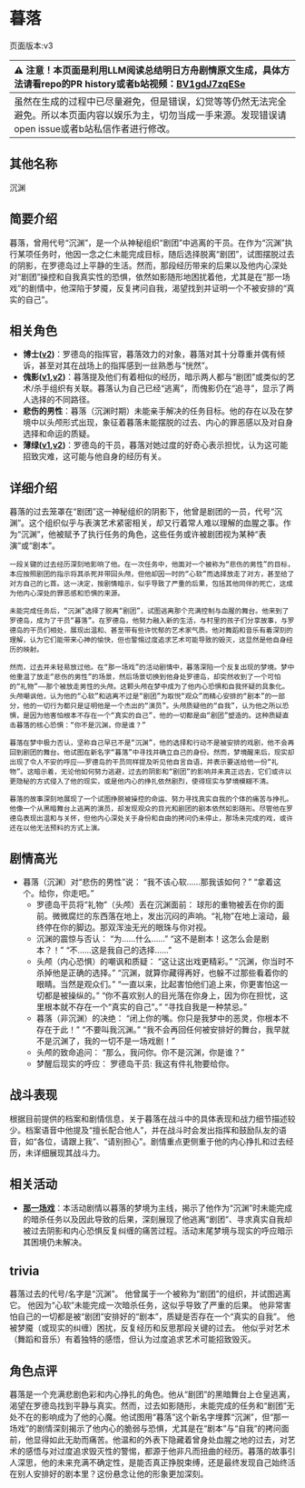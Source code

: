 # 暮落
页面版本:v3
 

| :warning: 注意！本页面是利用LLM阅读总结明日方舟剧情原文生成，具体方法请看repo的PR history或者b站视频：[BV1gdJ7zqESe](https://www.bilibili.com/video/BV1gdJ7zqESe/)         |
|:----------------------------|
| 虽然在生成的过程中已尽量避免，但是错误，幻觉等等仍然无法完全避免。所以本页面内容以娱乐为主，切勿当成一手来源。发现错误请open issue或者b站私信作者进行修改。|



## 其他名称
沉渊
## 简要介绍
暮落，曾用代号“沉渊”，是一个从神秘组织“剧团”中逃离的干员。在作为“沉渊”执行某项任务时，他因一念之仁未能完成目标，随后选择脱离“剧团”，试图摆脱过去的阴影，在罗德岛过上平静的生活。然而，那段经历带来的后果以及他内心深处对“剧团”操控和自我真实性的恐惧，依然如影随形地困扰着他，尤其是在“那一场戏”的剧情中，他深陷于梦魇，反复拷问自我，渴望找到并证明一个不被安排的“真实的自己”。
## 相关角色
-   **博士([v2](extended_char_bo_shi.md))**：罗德岛的指挥官，暮落效力的对象，暮落对其十分尊重并偶有倾诉，甚至对其在战场上的指挥感到一丝熟悉与“恍然”。
-   **傀影([v1](../chars/char_250_phatom.md),[v2](char_250_phatom.md))**：暮落提及他们有着相似的经历，暗示两人都与“剧团”或类似的艺术/杀手组织有关联。暮落认为自己已经“逃离”，而傀影仍在“追寻”，显示了两人选择的不同路径。
-   **悲伤的男性**：暮落（沉渊时期）未能亲手解决的任务目标。他的存在以及在梦境中以头颅形式出现，象征着暮落未能摆脱的过去、内心的罪恶感以及对自身选择和命运的质疑。
-   **薄绿([v1](../chars/char_388_mint.md),[v2](char_388_mint.md))**：罗德岛的干员，暮落对她过度的好奇心表示担忧，认为这可能招致灾难，这可能与他自身的经历有关。
## 详细介绍
暮落的过去笼罩在“剧团”这一神秘组织的阴影下，他曾是剧团的一员，代号“沉渊”。这个组织似乎与表演艺术紧密相关，却又行着常人难以理解的血腥之事。作为“沉渊”，他被赋予了执行任务的角色，这些任务或许被剧团视为某种“表演”或“剧本”。

    一段关键的过去经历深刻地影响了他。在一次任务中，他面对一个被称为“悲伤的男性”的目标，本应按照剧团的指示将其杀死并带回头颅，但他却因一时的“心软”而选择放走了对方，甚至给了对方自己的匕首。这一决定，按剧情暗示，似乎导致了严重的后果，包括其他同伴的死亡，这成为他内心深处的罪恶感和恐惧的来源。

    未能完成任务后，“沉渊”选择了脱离“剧团”，试图逃离那个充满控制与血腥的舞台。他来到了罗德岛，成为了干员“暮落”。在罗德岛，他努力融入新的生活，与村里的孩子们分享故事，与罗德岛的干员们相处，展现出温和、甚至带有些许忧郁的艺术家气质。他对舞蹈和音乐有着深刻的理解，认为它们能带来心神的愉快，但也警惕过度追求艺术可能导致的毁灭，这显然是他自身经历的映射。

    然而，过去并未轻易放过他。在“那一场戏”的活动剧情中，暮落深陷一个反复出现的梦境。梦中他重温了放走“悲伤的男性”的场景，然后场景切换到他身处罗德岛，却突然收到了一个可怕的“礼物”——那个被放走男性的头颅。这颗头颅在梦中成为了他内心恐惧和自我怀疑的具象化。头颅嘲讽他，认为他的“心软”和逃离不过是“剧团”为取悦“观众”而精心安排的“剧本”的一部分，他的一切行为都只是证明他是一个杰出的“演员”。头颅质疑他的“自我”，认为他之所以恐惧，是因为他害怕根本不存在一个“真实的自己”，他的一切都是由“剧团”塑造的。这种质疑直击暮落的核心恐惧：“你不是沉渊，你是谁？”

    暮落在梦中极力否认，坚称自己早已不是“沉渊”，他的选择和行动不是被安排的戏剧，他不会再回到剧团的舞台。他试图在新名字“暮落”中寻找并确立自己的身份。然而，梦境醒来后，现实却出现了令人不安的呼应——罗德岛的干员同样提及听见他自言自语，并表示要送给他一份“礼物”。这暗示着，无论他如何努力逃避，过去的阴影和“剧团”的影响并未真正远去，它们或许以更隐秘的方式侵入了他的现实，或是他内心的挣扎依然剧烈，使得现实与梦境模糊不清。

    暮落的故事深刻地展现了一个试图挣脱被操控的命运、努力寻找真实自我的个体的痛苦与挣扎。他像一个从黑暗舞台上逃离的演员，却发现观众的目光和剧团的剧本依然如影随形。尽管他在罗德岛表现出温和与关怀，但他内心深处关于身份和自由的拷问仍未停止，那场未完成的戏，或许还在以他无法预料的方式上演。
## 剧情高光
*   暮落（沉渊）对“悲伤的男性”说：
        “我不该心软......那我该如何？”
        “拿着这个。给你，你走吧。”
    *   罗德岛干员将“礼物”（头颅）丢在沉渊面前：
        球形的重物被丢在你的面前。微微腐烂的东西落在地上，发出沉闷的声响。“礼物”在地上滚动，最终停在你的脚边。那双浑浊无光的眼珠与你对视。
    *   沉渊的震惊与否认：
        “为......什么......”
        “这不是剧本！这怎么会是剧本？！”
        “不......这是我自己的选择......”
    *   头颅（内心恐惧）的嘲讽和质疑：
        “这让这出戏更精彩。”
        “沉渊，你当时不杀掉他是正确的选择。”
        “沉渊，就算你藏得再好，也躲不过那些看着你的眼睛。当然是观众们。”
        “一直以来，比起害怕他们追上来，你更害怕这一切都是被操纵的。”
        “你不喜欢别人的目光落在你身上，因为你在担忧，这里根本就不存在一个“真实的自己”。”
        “寻找自我是一种禁忌。”
    *   暮落（非沉渊）的决绝：
        “闭上你的嘴。你只是我梦中的恶灵，你根本不存在于此！”
        “不要叫我沉渊。”
        “我不会再回任何被安排好的舞台，我早就不是沉渊了，我的一切不是一场戏剧！”
    *   头颅的致命追问：
        “那么，我问你。你不是沉渊，你是谁？”
    *   梦醒后现实的呼应：
        罗德岛干员: 我这有件礼物要给你。
## 战斗表现
根据目前提供的档案和剧情信息，关于暮落在战斗中的具体表现和战力细节描述较少。档案语音中他提及“擅长配合他人”，并在战斗时会发出指挥和鼓励队友的语音，如“各位，请跟上我”、“请别担心”。剧情重点更侧重于他的内心挣扎和过去经历，未详细展现其战斗力。
## 相关活动
-   **[那一场戏](../stories/story_aprot2_set_1.md)**：本活动剧情以暮落的梦境为主线，揭示了他作为“沉渊”时未能完成的暗杀任务以及因此导致的后果，深刻展现了他逃离“剧团”、寻求真实自我却被过去阴影和内心恐惧反复纠缠的痛苦过程。活动末尾梦境与现实的呼应暗示其困境仍未解决。
## trivia
暮落过去的代号/名字是“沉渊”。
    他曾属于一个被称为“剧团”的组织，并试图逃离它。
    他因为“心软”未能完成一次暗杀任务，这似乎导致了严重的后果。
    他非常害怕自己的一切都是被“剧团”安排好的“剧本”，质疑是否存在一个“真实的自我”。
    他被梦魇（或现实的纠缠）困扰，反复经历和反思那段关键的过去。
    他似乎对艺术（舞蹈和音乐）有着独特的感悟，但认为过度追求艺术可能招致毁灭。
## 角色点评
暮落是一个充满悲剧色彩和内心挣扎的角色。他从“剧团”的黑暗舞台上仓皇逃离，渴望在罗德岛找到平静与真实。然而，过去如影随形，未能完成的任务和“剧团”无处不在的影响成为了他的心魔。他试图用“暮落”这个新名字埋葬“沉渊”，但“那一场戏”的剧情深刻揭示了他内心的脆弱与恐惧，尤其是在“剧本”与“自我”的拷问面前，他显得如此无助而痛苦。他温和的外表下隐藏着曾身处血腥之地的过去，对艺术的感悟与对过度追求毁灭性的警惕，都源于他非凡而扭曲的经历。暮落的故事引人深思，他的未来充满不确定性，是能否真正挣脱束缚，还是最终发现自己始终活在别人安排好的剧本里？这份悬念让他的形象更加深刻。
